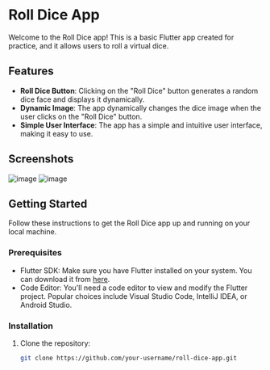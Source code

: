 # Roll Dice App

Welcome to the Roll Dice app! This is a basic Flutter app created for practice, and it allows users to roll a virtual dice.

## Features

- **Roll Dice Button**: Clicking on the "Roll Dice" button generates a random dice face and displays it dynamically.
- **Dynamic Image**: The app dynamically changes the dice image when the user clicks on the "Roll Dice" button.
- **Simple User Interface**: The app has a simple and intuitive user interface, making it easy to use.

## Screenshots

![image](https://github.com/huzaifasaeed123/Flutter-Basic-Project/assets/143410512/a8397560-2f04-40b8-8e01-99f4a63c911b) 
![image](https://github.com/huzaifasaeed123/Flutter-Basic-Project/assets/143410512/e4a1cf7a-b872-4698-920c-e5b9a9ba3827)


## Getting Started

Follow these instructions to get the Roll Dice app up and running on your local machine.

### Prerequisites

- Flutter SDK: Make sure you have Flutter installed on your system. You can download it from [here](https://flutter.dev/docs/get-started/install).
- Code Editor: You'll need a code editor to view and modify the Flutter project. Popular choices include Visual Studio Code, IntelliJ IDEA, or Android Studio.

### Installation

1. Clone the repository:
   ```bash
   git clone https://github.com/your-username/roll-dice-app.git
